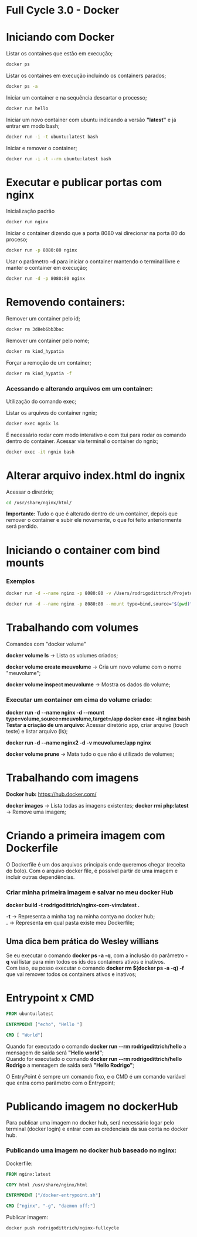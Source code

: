 # Full Cycle 3.0 - Docker

# Iniciando com Docker

Listar os containes que estão em execução;
```bash
docker ps
```
Listar os containes em execução incluíndo os containers parados;
```bash
docker ps -a
```

Iniciar um container e na sequência descartar o processo;
```bash
docker run hello
```

Iniciar um novo container com ubuntu indicando a versão **"latest"** e já entrar em modo bash;
```bash
docker run -i -t ubuntu:latest bash
```

Iniciar e remover o container;
```bash
docker run -i -t --rm ubuntu:latest bash
```

# Executar e publicar portas com nginx
Inicialização padrão
```bash
docker run nginx
```

Iniciar o container dizendo que a porta 8080 vai direcionar na porta 80 do proceso;
```bash
docker run -p 8080:80 nginx
```

Usar o parâmetro **-d** para iniciar o container mantendo o terminal livre e manter o container em execução;
```bash
docker run -d -p 8080:80 nginx
```

# Removendo containers:

Remover um container pelo id;
```bash
docker rm 3d8eb6bb3bac
```

Remover um container pelo nome;
```bash
docker rm kind_hypatia
```

Forçar a remoção de um container;
```bash
docker rm kind_hypatia -f
```

### Acessando e alterando arquivos em um container:

Utilização do comando exec;

Listar os arquivos do container ngnix;
```bash
docker exec ngnix ls
```

É necessário rodar com modo interativo e com ttui para rodar os comando dentro do container.
Acessar via terminal o container do ngnix;
```bash
docker exec -it ngnix bash
```

# Alterar arquivo index.html do ingnix

Acessar o diretório;
```bash
cd /usr/share/nginx/html/
```

**Importante:** Tudo o que é alterado dentro de um container, depois que remover o container e subir ele novamente, o que foi feito anteriormente será perdido.

# Iniciando o container com bind mounts
### Exemplos
```bash
docker run -d --name nginx -p 8080:80 -v /Users/rodrigodittrich/Projetos/fullcycle3/docker/html/:/usr/share/nginx/html nginx
```
```bash
docker run -d --name nginx -p 8080:80 --mount type=bind,source="$(pwd)"/html,target=/usr/share/nginx/html nginx
```

# Trabalhando com volumes
Comandos com "docker volume"

**docker volume ls** -> Lista os volumes criados;

**docker volume create meuvolume** -> Cria um novo volume com o nome "meuvolume";

**docker volume inspect meuvolume** -> Mostra os dados do volume;

### Executar um container em cima do volume criado:
**docker run -d --name nginx -d --mount type=volume,source=meuvolume,target=/app docker exec -it nginx bash**   
**Testar a criação de um arquivo:** Acessar diretório app, criar arquivo (touch teste) e listar arquivo (ls);

**docker run -d --name nginx2 -d -v meuvolume:/app nginx**

**docker volume prune** -> Mata tudo o que não é utilizado de volumes;

# Trabalhando com imagens
**Docker hub:** https://hub.docker.com/

**docker images** -> Lista todas as imagens existentes;
**docker rmi php:latest** -> Remove uma imagem;

# Criando a primeira imagem com Dockerfile

O Dockerfile é um dos arquivos principais onde queremos chegar (receita do bolo). Com o arquivo docker file, é possível partir de uma imagem e incluir outras dependências.

### Criar minha primeira imagem e salvar no meu docker Hub

**docker build -t rodrigodittrich/nginx-com-vim:latest .**

**-t** -> Representa a minha tag na minha contya no docker hub;  
**.** -> Representa em qual pasta existe meu Dockerfile;

## Uma dica bem prática do Wesley willians
Se eu executar o comando **docker ps -a -q**, com a inclusão do parâmetro **-q** vai listar para mim todos os ids dos containers ativos e inativos.  
Com isso, eu posso executar o comando **docker rm $(docker ps -a -q) -f** que vai remover todos os containers ativos e inativos;

# Entrypoint x CMD
```dockerfile
FROM ubuntu:latest

ENTRYPOINT ["echo", "Hello "]

CMD [ "World"]
```

Quando for executado o comando **docker run --rm rodrigodittrich/hello** a mensagem de saída será **"Hello world"**;  
Quando for executado o comando **docker run --rm rodrigodittrich/hello Rodrigo** a mensagem de saída será **"Hello Rodrigo"**;  

O EntryPoint é sempre um comando fixo, e o CMD é um comando variável que entra como parâmetro com o Entrypoint;

# Publicando imagem no dockerHub
Para publicar uma imagem no docker hub, será necessário logar pelo terminal (docker login) e entrar com as credenciais da sua conta no docker hub.  

### Publicando uma imagem no docker hub baseado no nginx:
Dockerfile:
```dockerfile
FROM nginx:latest

COPY html /usr/share/nginx/html

ENTRYPOINT ["/docker-entrypoint.sh"]

CMD ["nginx", "-g", "daemon off;"]
```

Publicar imagem:
```bash
docker push rodrigodittrich/nginx-fullcycle
